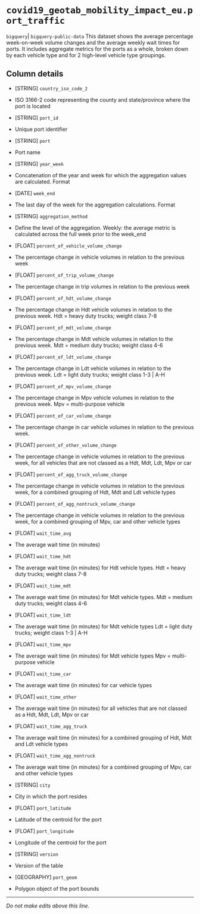 # `covid19_geotab_mobility_impact_eu.port_traffic`
`bigquery`| `bigquery-public-data`
This dataset shows the average percentage week-on-week volume changes and the average weekly wait times for ports. It includes aggregate metrics for the ports as a whole, broken down by each vehicle type and for 2 high-level vehicle type groupings.

## Column details
* [STRING]    `country_iso_code_2`
 - ISO 3166-2 code representing the county and state/province where the port is located
* [STRING]    `port_id`
 - Unique port identifier
* [STRING]    `port`
 - Port name
* [STRING]    `year_week`
 - Concatenation of the year and week for which the aggregation values are calculated. Format <YYYYWW>
* [DATE]      `week_end`
 - The last day of the week for the aggregation calculations. Format <YYYY-MM-DD>
* [STRING]    `aggregation_method`
 - Define the level of the aggregation. Weekly: the average metric is calculated across the full week prior to the week_end
* [FLOAT]     `percent_of_vehicle_volume_change`
 - The percentage change in vehicle volumes in relation to the previous week
* [FLOAT]     `percent_of_trip_volume_change`
 - The percentage change in trip volumes in relation to the previous week
* [FLOAT]     `percent_of_hdt_volume_change`
 - The percentage change in Hdt vehicle volumes in relation to the previous week. Hdt = heavy duty trucks; weight class 7-8
* [FLOAT]     `percent_of_mdt_volume_change`
 - The percentage change in Mdt vehicle volumes in relation to the previous week. Mdt = medium duty trucks; weight class 4-6
* [FLOAT]     `percent_of_ldt_volume_change`
 - The percentage change in Ldt vehicle volumes in relation to the previous week. Ldt = light duty trucks; weight class 1-3 | A-H
* [FLOAT]     `percent_of_mpv_volume_change`
 - The percentage change in Mpv vehicle volumes in relation to the previous week. Mpv = multi-purpose vehicle
* [FLOAT]     `percent_of_car_volume_change`
 - The percentage change in car vehicle volumes in relation to the previous week.
* [FLOAT]     `percent_of_other_volume_change`
 - The percentage change in vehicle volumes in relation to the previous week, for all vehicles that are not classed as a Hdt, Mdt, Ldt, Mpv or car
* [FLOAT]     `percent_of_agg_truck_volume_change`
 - The percentage change in vehicle volumes in relation to the previous week, for a combined grouping of Hdt, Mdt and Ldt vehicle types
* [FLOAT]     `percent_of_agg_nontruck_volume_change`
 - The percentage change in vehicle volumes in relation to the previous week, for a combined grouping of Mpv, car and other vehicle types
* [FLOAT]     `wait_time_avg`
 - The average wait time (in minutes)
* [FLOAT]     `wait_time_hdt`
 - The average wait time (in minutes) for Hdt vehicle types. Hdt = heavy duty trucks; weight class 7-8
* [FLOAT]     `wait_time_mdt`
 - The average wait time (in minutes) for Mdt vehicle types. Mdt = medium duty trucks; weight class 4-6
* [FLOAT]     `wait_time_ldt`
 - The average wait time (in minutes) for Mdt vehicle types Ldt = light duty trucks; weight class 1-3 | A-H
* [FLOAT]     `wait_time_mpv`
 - The average wait time (in minutes) for Mdt vehicle types Mpv = multi-purpose vehicle
* [FLOAT]     `wait_time_car`
 - The average wait time (in minutes) for car vehicle types
* [FLOAT]     `wait_time_other`
 - The average wait time (in minutes) for all vehicles that are not classed as a Hdt, Mdt, Ldt, Mpv or car
* [FLOAT]     `wait_time_agg_truck`
 - The average wait time (in minutes) for a combined grouping of Hdt, Mdt and Ldt vehicle types
* [FLOAT]     `wait_time_agg_nontruck`
 - The average wait time (in minutes) for a combined grouping of Mpv, car and other vehicle types
* [STRING]    `city`
 - City in which the port resides
* [FLOAT]     `port_latitude`
 - Latitude of the centroid for the port
* [FLOAT]     `port_longitude`
 - Longitude of the centroid for the port
* [STRING]    `version`
 - Version of the table
* [GEOGRAPHY] `port_geom`
 - Polygon object of the port bounds

-------------------------------------------------------------------------------
*Do not make edits above this line.*
